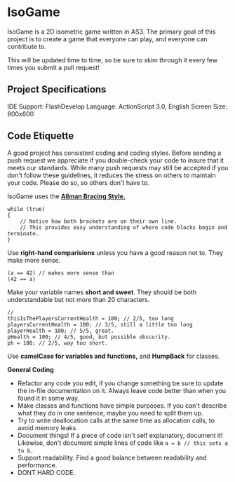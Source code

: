 IsoGame
=======

IsoGame is a 2D isometric game written in AS3. The primary goal of this project is to create a game that everyone can play, and everyone can contribute to.

This will be updated time to time, so be sure to skim through it every few times you submit a pull request!

Project Specifications
-------
IDE Support: FlashDevelop
Language: ActionScript 3.0, English
Screen Size: 800x600

Code Etiquette
-------
A good project has consistent coding and coding styles. Before sending a push request we appreciate if you double-check your code to insure that it meets our standards. While many push requests may still be accepted if you don't follow these guidelines, it reduces the stress on others to maintain your code. Please do so, so others don't have to.

IsoGame uses the **[Allman Bracing Style.](http://example.com/ "Allman's Bracing (wikipedia.com)")**
```
while (true)
{
    // Notice how both brackets are on their own line.
    // This provides easy understanding of where code blocks begin and terminate.
}
```

Use **right-hand comparisions** unless you have a good reason not to. They make more sense.
```
(a == 42) // makes more sense than
(42 == a)
```

Make your variable names **short and sweet**. They should be both understandable but not more than 20 characters.
```
// 
thisIsThePlayersCurrentHealth = 100; // 2/5, too long
playersCurrentHealth = 100; // 3/5, still a little too long
playerHealth = 100; // 5/5, great.
pHealth = 100; // 4/5, good, but possible obscurity.
ph = 100; // 2/5, way too short. 
```

Use **camelCase for variables and functions,** and **HumpBack** for classes.

**General Coding**
- Refactor any code you edit, if you change something be sure to update the in-file documentation on it. Always leave code better than when you found it in some way.
- Make classes and functions have simple purposes. If you can't describe what they do in one sentence, maybe you need to split them up.
- Try to write deallocation calls at the same time as allocation calls, to avoid memory leaks.
- Document things! If a piece of code isn't self explanatory, document it! Likewise, don't document simple lines of code like `a = b // this sets a to b`.
- Support readability. Find a good balance between readability and performance.
- DONT HARD CODE.
